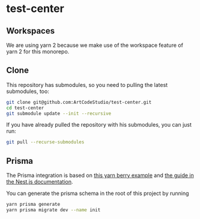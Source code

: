 # test-center

## Workspaces

We are using yarn 2 because we make use of the workspace feature of yarn 2 for this monorepo.

## Clone

This repository has submodules, so you need to pulling the latest submodules, too:

```sh
git clone git@github.com:ArtCodeStudio/test-center.git
cd test-center
git submodule update --init --recursive
```

If you have already pulled the repository with his submodules, you can just run:

```sh
git pull --recurse-submodules
```


## Prisma

The Prisma integration is based on [this yarn berry example](https://github.com/zachasme/prisma-examples/tree/latest/yarn-berry) and [the guide in the Nest.js documentation](https://docs.nestjs.com/recipes/prisma).

You can generate the prisma schema in the root of this project by running

```sh
yarn prisma generate
yarn prisma migrate dev --name init
```